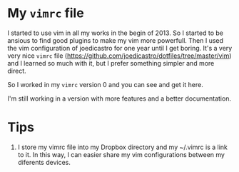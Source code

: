 # My `vimrc` file

I started to use vim in all my works in the begin of 2013. So I started to be
ansious to find good plugins to make my vim more powerfull. Then I used the vim
configuration of joedicastro for one year until I get boring. It's a very very 
nice `vimrc` file (https://github.com/joedicastro/dotfiles/tree/master/vim) and
I learned so much with it, but I prefer something simpler and more direct.

So I worked in my `vimrc` version 0 and you can see and get it here.

I'm still working in a version with more features and a better documentation.

# Tips

1. I store my vimrc file into my Dropbox directory and my ~/.vimrc is a link to
   it. In this way, I can easier share my vim configurations between my
   diferents devices.
